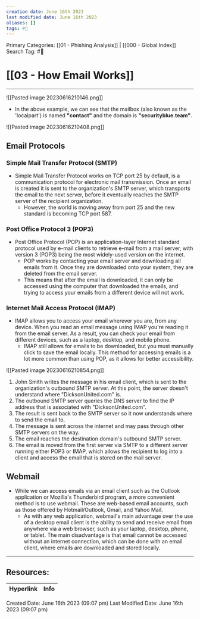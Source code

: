 ```yaml
---
creation date: June 16th 2023
last modified date: June 16th 2023
aliases: []
tags: #📖
---
```


Primary Categories: [[01 - Phishing Analysis]] | [[000 - Global Index]]
Search Tag: #📖  

# [[03 - How Email Works]]  
---

![[Pasted image 20230616210146.png]]

- In the above example, we can see that the mailbox (also known as the 'localpart') is named **"contact"** and the domain is **"securityblue.team"**.

![[Pasted image 20230616210408.png]]

## Email Protocols

 ### **Simple Mail Transfer Protocol (SMTP)**
- Simple Mail Transfer Protocol works on TCP port 25 by default, is a communication protocol for electronic mail transmission. Once an email is created it is sent to the organization's SMTP server, which transports the email to the next server, before it eventually reaches the SMTP server of the recipient organization.
	- However, the world is moving away from port 25 and the new standard is becoming TCP port 587.

### **Post Office Protocol 3 (POP3)**
- Post Office Protocol (POP) is an application-layer Internet standard protocol used by e-mail clients to retrieve e-mail from a mail server, with version 3 (POP3) being the most widely-used version on the internet.
	- POP works by contacting your email server and downloading all emails from it. Once they are downloaded onto your system, they are deleted from the email server.
	- This means that after the email is downloaded, it can only be accessed using the computer that downloaded the emails, and trying to access your emails from a different device will not work.

### **Internet Mail Access Protocol (IMAP)**
- IMAP allows you to access your email wherever you are, from any device. When you read an email message using IMAP you're reading it from the email server. As a result, you can check your email from different devices, such as a laptop, desktop, and mobile phone.
	- IMAP still allows for emails to be downloaded, but you must manually click to save the email locally. This method for accessing emails is a lot more common than using POP, as it allows for better accessibility.

![[Pasted image 20230616210854.png]]

1. John Smith writes the message in his email client, which is sent to the organization's outbound SMTP server. At this point, the server doesn't understand where "DicksonUnited.com" is.
2. The outbound SMTP server queries the DNS server to find the IP address that is associated with "DicksonUnited.com".
3. The result is sent back to the SMTP server so it now understands where to send the email to.
4. The message is sent across the internet and may pass through other SMTP servers on the way.
5. The email reaches the destination domain's outbound SMTP server.
6. The email is moved from the first server via SMTP to a different server running either POP3 or IMAP, which allows the recipient to log into a client and access the email that is stored on the mail server.

## Webmail
- While we can access emails via an email client such as the Outlook application or Mozilla's Thunderbird program, a more convenient method is to use webmail. These are web-based email accounts, such as those offered by Hotmail/Outlook, Gmail, and Yahoo Mail.
	- As with any web application, webmail's main advantage over the use of a desktop email client is the ability to send and receive email from anywhere via a web browser, such as your laptop, desktop, phone, or tablet. The main disadvantage is that email cannot be accessed without an internet connection, which can be done with an email client, where emails are downloaded and stored locally.





___

## Resources:

| Hyperlink | Info |
| --------- | ---- |


Created Date: June 16th 2023 (09:07 pm) 
Last Modified Date: June 16th 2023 (09:07 pm)

